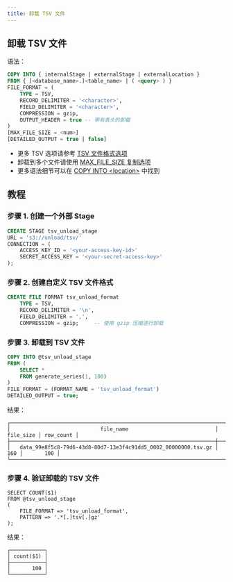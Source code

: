 ```yaml
---
title: 卸载 TSV 文件
---
```


## 卸载 TSV 文件

语法：

```sql
COPY INTO { internalStage | externalStage | externalLocation }
FROM { [<database_name>.]<table_name> | ( <query> ) }
FILE_FORMAT = (
    TYPE = TSV,
    RECORD_DELIMITER = '<character>',
    FIELD_DELIMITER = '<character>',
    COMPRESSION = gzip,
    OUTPUT_HEADER = true -- 带有表头的卸载
)
[MAX_FILE_SIZE = <num>]
[DETAILED_OUTPUT = true | false]
```

- 更多 TSV 选项请参考 [TSV 文件格式选项](/sql/sql-reference/file-format-options#tsv-options)
- 卸载到多个文件请使用 [MAX_FILE_SIZE 复制选项](/sql/sql-commands/dml/dml-copy-into-location#copyoptions)
- 更多语法细节可以在 [COPY INTO <location\>](/sql/sql-commands/dml/dml-copy-into-location) 中找到

## 教程

### 步骤 1. 创建一个外部 Stage

```sql
CREATE STAGE tsv_unload_stage
URL = 's3://unload/tsv/'
CONNECTION = (
    ACCESS_KEY_ID = '<your-access-key-id>'
    SECRET_ACCESS_KEY = '<your-secret-access-key>'
);
```

### 步骤 2. 创建自定义 TSV 文件格式

```sql
CREATE FILE FORMAT tsv_unload_format
    TYPE = TSV,
    RECORD_DELIMITER = '\n',
    FIELD_DELIMITER = ',',
    COMPRESSION = gzip;     -- 使用 gzip 压缩进行卸载
```

### 步骤 3. 卸载到 TSV 文件

```sql
COPY INTO @tsv_unload_stage
FROM (
    SELECT *
    FROM generate_series(1, 100)
)
FILE_FORMAT = (FORMAT_NAME = 'tsv_unload_format')
DETAILED_OUTPUT = true;
```

结果：

```text
┌──────────────────────────────────────────────────────────────────────────────────────────┐
│                             file_name                            │ file_size │ row_count │
├──────────────────────────────────────────────────────────────────┼───────────┼───────────┤
│   data_99e8f5c8-79d6-43d8-80d7-13e3f4c91dd5_0002_00000000.tsv.gz │       160 │       100 │
└──────────────────────────────────────────────────────────────────────────────────────────┘
```

### 步骤 4. 验证卸载的 TSV 文件

```
SELECT COUNT($1)
FROM @tsv_unload_stage
(
    FILE_FORMAT => 'tsv_unload_format',
    PATTERN => '.*[.]tsv[.]gz'
);
```

结果：

```text
┌───────────┐
│ count($1) │
├───────────┤
│       100 │
└───────────┘
```
